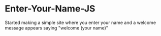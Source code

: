 # Enter-Your-Name-JS
Started making a simple site where you enter your name and a welcome message appears saying "welcome (your name)"
